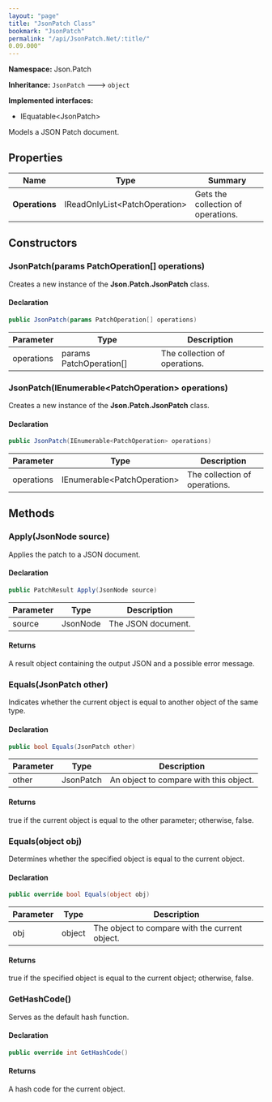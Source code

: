 ```yaml
---
layout: "page"
title: "JsonPatch Class"
bookmark: "JsonPatch"
permalink: "/api/JsonPatch.Net/:title/"
0.09.000"
---
```

**Namespace:** Json.Patch

**Inheritance:**
`JsonPatch`
 🡒 
`object`

**Implemented interfaces:**

- IEquatable\<JsonPatch\>

Models a JSON Patch document.

## Properties

| Name | Type | Summary |
|---|---|---|
| **Operations** | IReadOnlyList\<PatchOperation\> | Gets the collection of operations. |

## Constructors

### JsonPatch(params PatchOperation[] operations)

Creates a new instance of the **Json.Patch.JsonPatch** class.

#### Declaration

```c#
public JsonPatch(params PatchOperation[] operations)
```

| Parameter | Type | Description |
|---|---|---|
| operations | params PatchOperation[] | The collection of operations. |


### JsonPatch(IEnumerable\<PatchOperation\> operations)

Creates a new instance of the **Json.Patch.JsonPatch** class.

#### Declaration

```c#
public JsonPatch(IEnumerable<PatchOperation> operations)
```

| Parameter | Type | Description |
|---|---|---|
| operations | IEnumerable\<PatchOperation\> | The collection of operations. |


## Methods

### Apply(JsonNode source)

Applies the patch to a JSON document.

#### Declaration

```c#
public PatchResult Apply(JsonNode source)
```

| Parameter | Type | Description |
|---|---|---|
| source | JsonNode | The JSON document. |


#### Returns

A result object containing the output JSON and a possible error message.

### Equals(JsonPatch other)

Indicates whether the current object is equal to another object of the same type.

#### Declaration

```c#
public bool Equals(JsonPatch other)
```

| Parameter | Type | Description |
|---|---|---|
| other | JsonPatch | An object to compare with this object. |


#### Returns

true if the current object is equal to the <paramref name="other">other</paramref> parameter; otherwise, false.

### Equals(object obj)

Determines whether the specified object is equal to the current object.

#### Declaration

```c#
public override bool Equals(object obj)
```

| Parameter | Type | Description |
|---|---|---|
| obj | object | The object to compare with the current object. |


#### Returns

true if the specified object  is equal to the current object; otherwise, false.

### GetHashCode()

Serves as the default hash function.

#### Declaration

```c#
public override int GetHashCode()
```


#### Returns

A hash code for the current object.

